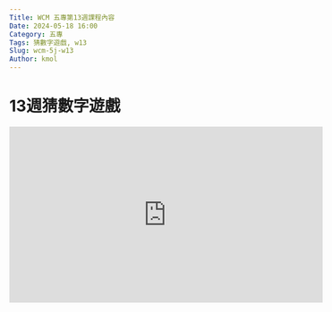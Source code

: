 ```yaml
---
Title: WCM 五專第13週課程內容
Date: 2024-05-18 16:00
Category: 五專
Tags: 猜數字遊戲, w13
Slug: wcm-5j-w13
Author: kmol
---
```



<!-- PELICAN_END_SUMMARY -->
# 13週猜數字遊戲

<iframe width="560" height="315" src="https://www.youtube.com/embed/-ByaRHttLj4?si=GJnYizZ-7p3hLL9n" title="YouTube video player" frameborder="0" allow="accelerometer; autoplay; clipboard-write; encrypted-media; gyroscope; picture-in-picture; web-share" referrerpolicy="strict-origin-when-cross-origin" allowfullscreen></iframe>